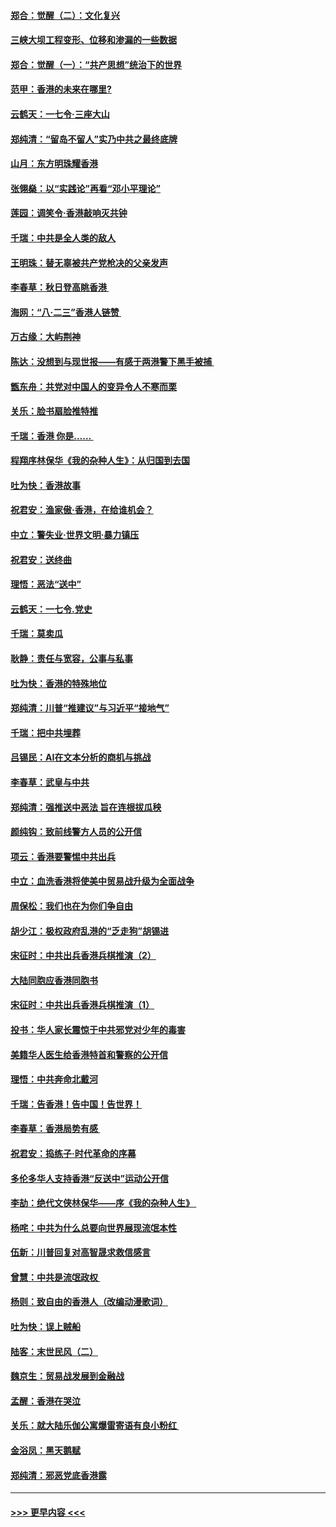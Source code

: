 #### [郑合：觉醒（二）：文化复兴](../pages/nsc993/n11478025.md?t=08271601) 
#### [三峡大坝工程变形、位移和渗漏的一些数据](../pages/nsc993/n11478232.md?t=08271601) 
#### [郑合：觉醒（一）：“共产思想”统治下的世界](../pages/nsc993/n11477663.md?t=08271601) 
#### [范甲：香港的未来在哪里?](../pages/nsc993/n11477249.md?t=08271601) 
#### [云鹤天：一七令·三座大山](../pages/nsc993/n11477192.md?t=08271601) 
#### [郑纯清：“留岛不留人”实乃中共之最终底牌](../pages/nsc993/n11476160.md?t=08271601) 
#### [山月：东方明珠耀香港](../pages/nsc993/n11476077.md?t=08271601) 
#### [张翎燊：以“实践论”再看“邓小平理论”](../pages/nsc993/n11475733.md?t=08271601) 
#### [莲园：调笑令‧香港敲响灭共钟](../pages/nsc993/n11475723.md?t=08271601) 
#### [千瑞：中共是全人类的敌人](../pages/nsc993/n11475329.md?t=08271601) 
#### [王明珠：替无辜被共产党枪决的父亲发声](../pages/nsc993/n11474570.md?t=08271601) 
#### [李春草：秋日登高眺香港 ](../pages/nsc993/n11474491.md?t=08271601) 
#### [海网：“八·二三”香港人链赞 ](../pages/nsc993/n11474538.md?t=08271601) 
#### [万古缘：大屿荆神](../pages/nsc993/n11474401.md?t=08271601) 
#### [陈达：没想到与现世报——有感于两港警下黑手被捕 ](../pages/nsc993/n11472557.md?t=08271601) 
#### [甑东舟：共党对中国人的变异令人不寒而栗](../pages/nsc993/n11472496.md?t=08271601) 
#### [关乐：脸书扇脸推特推](../pages/nsc993/n11472488.md?t=08271601) 
#### [千瑞：香港  你是…… ](../pages/nsc993/n11472459.md?t=08271601) 
#### [程翔序林保华《我的杂种人生》：从归国到去国](../pages/nsc993/n11472369.md?t=08271601) 
#### [吐为快：香港故事](../pages/nsc993/n11471931.md?t=08271601) 
#### [祝君安：渔家傲‧香港，在给谁机会？](../pages/nsc993/n11469718.md?t=08271601) 
#### [中立：警失业‧世界文明‧暴力镇压](../pages/nsc993/n11467566.md?t=08271601) 
#### [祝君安：送终曲](../pages/nsc993/n11467546.md?t=08271601) 
#### [理悟：恶法“送中”](../pages/nsc993/n11467290.md?t=08271601) 
#### [云鹤天：一七令.党史](../pages/nsc993/n11464122.md?t=08271601) 
#### [千瑞：莫卖瓜](../pages/nsc993/n11463014.md?t=08271601) 
#### [耿静：责任与宽容，公事与私事](../pages/nsc993/n11462810.md?t=08271601) 
#### [吐为快：香港的特殊地位](../pages/nsc993/n11462562.md?t=08271601) 
#### [郑纯清：川普“推建议”与习近平“接地气”](../pages/nsc993/n11461683.md?t=08271601) 
#### [千瑞：把中共埋葬](../pages/nsc993/n11461658.md?t=08271601) 
#### [吕锡民：AI在文本分析的商机与挑战](../pages/nsc993/n11460607.md?t=08271601) 
#### [李春草：武皇与中共](../pages/nsc993/n11460589.md?t=08271601) 
#### [郑纯清：强推送中恶法 旨在连根拔瓜秧](../pages/nsc993/n11460526.md?t=08271601) 
#### [颜纯钩：致前线警方人员的公开信](../pages/nsc993/n11459564.md?t=08271601) 
#### [项云：香港要警惕中共出兵](../pages/nsc993/n11459530.md?t=08271601) 
#### [中立：血洗香港将使美中贸易战升级为全面战争](../pages/nsc993/n11459717.md?t=08271601) 
#### [周保松：我们也在为你们争自由](../pages/nsc993/n11459087.md?t=08271601) 
#### [胡少江：极权政府乱港的“乏走狗”胡锡进](../pages/nsc993/n11459051.md?t=08271601) 
#### [宋征时：中共出兵香港兵棋推演（2）](../pages/nsc993/n11458306.md?t=08271601) 
#### [大陆同胞应香港同胞书](../pages/nsc993/n11457241.md?t=08271601) 
#### [宋征时：中共出兵香港兵棋推演（1）](../pages/nsc993/n11455979.md?t=08271601) 
#### [投书：华人家长震惊于中共邪党对少年的毒害](../pages/nsc993/n11454664.md?t=08271601) 
#### [美籍华人医生给香港特首和警察的公开信](../pages/nsc993/n11454599.md?t=08271601) 
#### [理悟：中共奔命北戴河](../pages/nsc993/n11454254.md?t=08271601) 
#### [千瑞：告香港！告中国！告世界！](../pages/nsc993/n11452639.md?t=08271601) 
#### [李春草：香港局势有感 ](../pages/nsc993/n11452364.md?t=08271601) 
#### [祝君安：捣练子‧时代革命的序幕](../pages/nsc993/n11452353.md?t=08271601) 
#### [多伦多华人支持香港“反送中”运动公开信](../pages/nsc993/n11452323.md?t=08271601) 
#### [李劼：绝代文侠林保华——序《我的杂种人生》 ](../pages/nsc993/n11452282.md?t=08271601) 
#### [杨咤：中共为什么总要向世界展现流氓本性](../pages/nsc993/n11448899.md?t=08271601) 
#### [伍新：川普回复对高智晟求救信感言](../pages/nsc993/n11448808.md?t=08271601) 
#### [曾慧：中共是流氓政权 ](../pages/nsc993/n11447277.md?t=08271601) 
#### [杨则：致自由的香港人（改编动漫歌词）](../pages/nsc993/n11447253.md?t=08271601) 
#### [吐为快：误上贼船](../pages/nsc993/n11447241.md?t=08271601) 
#### [陆客：末世民风（二）](../pages/nsc993/n11447032.md?t=08271601) 
#### [魏京生：贸易战发展到金融战](../pages/nsc993/n11446827.md?t=08271601) 
#### [孟醒：香港在哭泣](../pages/nsc993/n11445586.md?t=08271601) 
#### [关乐：就大陆乐伽公寓爆雷寄语有良小粉红 ](../pages/nsc993/n11445344.md?t=08271601) 
#### [金浴凤：黑天鹅赋](../pages/nsc993/n11445105.md?t=08271601) 
#### [郑纯清：邪恶党底香港露](../pages/nsc993/n11444937.md?t=08271601) 

----
#### [ >>> 更早内容 <<< ](../indexes/nsc993-earlier.md)
